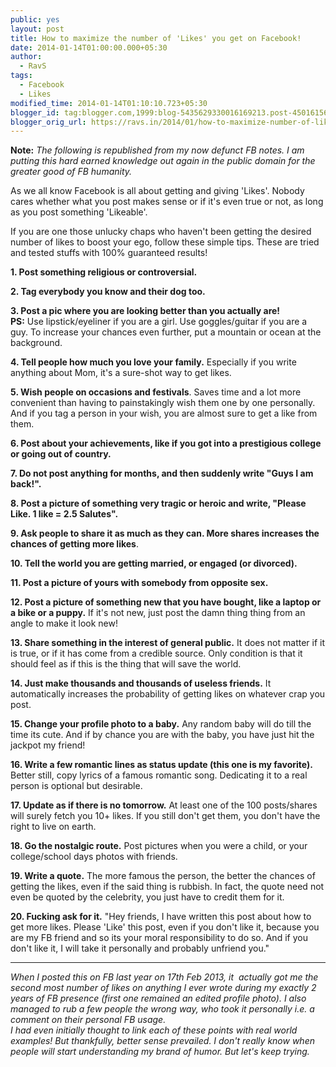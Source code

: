 ```yaml
---
public: yes
layout: post
title: How to maximize the number of 'Likes' you get on Facebook!
date: 2014-01-14T01:00:00.000+05:30
author:
  - RavS
tags:
  - Facebook
  - Likes
modified_time: 2014-01-14T01:10:10.723+05:30
blogger_id: tag:blogger.com,1999:blog-5435629330016169213.post-450161569387516380
blogger_orig_url: https://ravs.in/2014/01/how-to-maximize-number-of-likes-you-get.html
---
```


**Note:** _The following is republished from my now defunct FB notes. I am putting this hard earned knowledge out again in the public domain for the greater good of FB humanity._  
  
As we all know Facebook is all about getting and giving 'Likes'. Nobody cares whether what you post makes sense or if it's even true or not, as long as you post something 'Likeable'.  
  
If you are one those unlucky chaps who haven't been getting the desired number of likes to boost your ego, follow these simple tips. These are tried and tested stuffs with 100% guaranteed results!  
  
**1\. Post something religious or controversial.**  
  
**2\. Tag everybody you know and their dog too.**  
  
**3\. Post a pic where you are looking better than you actually are!**  
**PS:** Use lipstick/eyeliner if you are a girl. Use goggles/guitar if you are a guy. To increase your chances even further, put a mountain or ocean at the background.  
  
**4\. Tell people how much you love your family.** Especially if you write anything about Mom, it's a sure-shot way to get likes.  
  
**5\. Wish people on occasions and festivals**. Saves time and a lot more convenient than having to painstakingly wish them one by one personally. And if you tag a person in your wish, you are almost sure to get a like from them.  
  
**6\. Post about your achievements, like if you got into a prestigious college or going out of country.**  
  
**7\. Do not post anything for months, and then suddenly write "Guys I am back!".**  
  
**8\. Post a picture of something very tragic or heroic and write, "Please Like. 1 like = 2.5 Salutes".**  
  
**9\. Ask people to share it as much as they can. More shares increases the chances of getting more likes**.  
  
**10\. Tell the world you are getting married, or engaged (or divorced).**  
  
**11\. Post a picture of yours with somebody from opposite sex.**  
  
**12\. Post a picture of something new that you have bought, like a laptop or a bike or a puppy.** If it's not new, just post the damn thing thing from an angle to make it look new!  
  
**13\. Share something in the interest of general public.** It does not matter if it is true, or if it has come from a credible source. Only condition is that it should feel as if this is the thing that will save the world.  
  
**14\. Just make thousands and thousands of useless friends.** It automatically increases the probability of getting likes on whatever crap you post.  
  
**15\. Change your profile photo to a baby.** Any random baby will do till the time its cute. And if by chance you are with the baby, you have just hit the jackpot my friend!  
  
**16\. Write a few romantic lines as status update (this one is my favorite).** Better still, copy lyrics of a famous romantic song. Dedicating it to a real person is optional but desirable.  
  
**17\. Update as if there is no tomorrow.** At least one of the 100 posts/shares will surely fetch you 10+ likes. If you still don't get them, you don't have the right to live on earth.  
  
**18\. Go the nostalgic route.** Post pictures when you were a child, or your college/school days photos with friends.  
  
**19\. Write a quote.** The more famous the person, the better the chances of getting the likes, even if the said thing is rubbish. In fact, the quote need not even be quoted by the celebrity, you just have to credit them for it.  
  
**20\. Fucking ask for it.** "Hey friends, I have written this post about how to get more likes. Please 'Like' this post, even if you don't like it, because you are my FB friend and so its your moral responsibility to do so. And if you don't like it, I will take it personally and probably unfriend you."  
  
  

* * *

  
_When I posted this on FB last year on 17th Feb 2013, it  actually got me the second most number of likes on anything I ever wrote during my exactly 2 years of FB presence (first one remained an edited profile photo). I also managed to rub a few people the wrong way, who took it personally i.e. a comment on their personal FB usage._   
_I had even initially thought to link each of these points with real world examples! But thankfully, better sense prevailed._ _I don't really know when people will start understanding my brand of humor. But let's keep trying._
